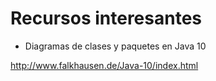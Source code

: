 # Recursos interesantes

* Diagramas de clases y paquetes en Java 10

http://www.falkhausen.de/Java-10/index.html
